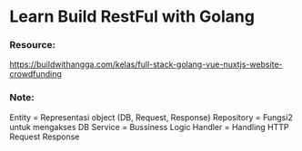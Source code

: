 # Learn Build RestFul with Golang

### Resource: 
https://buildwithangga.com/kelas/full-stack-golang-vue-nuxtjs-website-crowdfunding

### Note:
Entity = Representasi object (DB, Request, Response)
Repository = Fungsi2 untuk mengakses DB
Service = Bussiness Logic
Handler = Handling HTTP Request Response